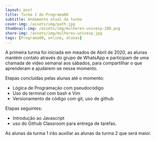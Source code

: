 ```yaml
---
layout: post
title: Turma 1 do Programa00
subtitle: Andamento atual da turma
cover-img: /assets/img/path.jpg
thumbnail-img: /assets/img/mulheres-univesp-200.png
share-img: /assets/img/mulheres-univesp.jpg
tags: [Programa00, online, alunas]
---
```


A primeira turma foi iniciada em meados de Abril de 2020, as alunas mantém contato através do grupo de WhatsApp e participam de uma chamada de vídeo semanal
aos sábados, para compartilhar o que aprenderam e ajudarem-se nesse momento.  
  
  Etapas concluídas pelas alunas até o momento:
  - Lógica de Programação com pseudocódigo
  - Uso do terminal com bash e Vim
  - Versionamento de código com git, uso de github
  
  Etapas seguintes:
  - Introdução ao Javascript
  - uso do Github Classroom para entrega de tarefas.
  
  As alunas da turma 1 irão auxiliar as alunas da turma 2 que será maior.
  
  

